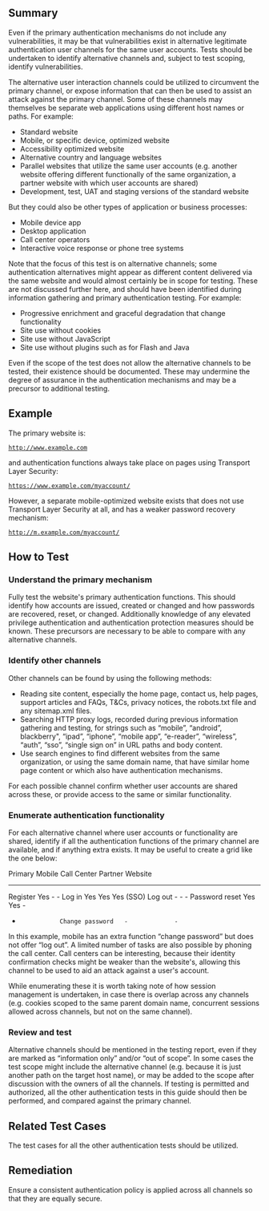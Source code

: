 Summary
-------

Even if the primary authentication mechanisms do not include any vulnerabilities, it may be that vulnerabilities exist in alternative legitimate authentication user channels for the same user accounts. Tests should be undertaken to identify alternative channels and, subject to test scoping, identify vulnerabilities.

The alternative user interaction channels could be utilized to circumvent the primary channel, or expose information that can then be used to assist an attack against the primary channel. Some of these channels may themselves be separate web applications using different host names or paths. For example:

-   Standard website
-   Mobile, or specific device, optimized website
-   Accessibility optimized website
-   Alternative country and language websites
-   Parallel websites that utilize the same user accounts (e.g. another website offering different functionally of the same organization, a partner website with which user accounts are shared)
-   Development, test, UAT and staging versions of the standard website

But they could also be other types of application or business processes:

-   Mobile device app
-   Desktop application
-   Call center operators
-   Interactive voice response or phone tree systems

Note that the focus of this test is on alternative channels; some authentication alternatives might appear as different content delivered via the same website and would almost certainly be in scope for testing. These are not discussed further here, and should have been identified during information gathering and primary authentication testing. For example:

-   Progressive enrichment and graceful degradation that change functionality
-   Site use without cookies
-   Site use without JavaScript
-   Site use without plugins such as for Flash and Java

Even if the scope of the test does not allow the alternative channels to be tested, their existence should be documented. These may undermine the degree of assurance in the authentication mechanisms and may be a precursor to additional testing.

Example
-------

The primary website is:

[`http://www.example.com`](http://www.example.com)

and authentication functions always take place on pages using Transport Layer Security:

[`https://www.example.com/myaccount/`](https://www.example.com/myaccount/)

However, a separate mobile-optimized website exists that does not use Transport Layer Security at all, and has a weaker password recovery mechanism:

[`http://m.example.com/myaccount/`](http://m.example.com/myaccount/)

How to Test
-----------

### Understand the primary mechanism

Fully test the website's primary authentication functions. This should identify how accounts are issued, created or changed and how passwords are recovered, reset, or changed. Additionally knowledge of any elevated privilege authentication and authentication protection measures should be known. These precursors are necessary to be able to compare with any alternative channels.

### Identify other channels

Other channels can be found by using the following methods:

-   Reading site content, especially the home page, contact us, help pages, support articles and FAQs, T&Cs, privacy notices, the robots.txt file and any sitemap.xml files.
-   Searching HTTP proxy logs, recorded during previous information gathering and testing, for strings such as “mobile”, “android”, blackberry", “ipad”, “iphone”, “mobile app”, “e-reader”, “wireless”, “auth”, “sso”, “single sign on” in URL paths and body content.
-   Use search engines to find different websites from the same organization, or using the same domain name, that have similar home page content or which also have authentication mechanisms.

For each possible channel confirm whether user accounts are shared across these, or provide access to the same or similar functionality.

### Enumerate authentication functionality

For each alternative channel where user accounts or functionality are shared, identify if all the authentication functions of the primary channel are available, and if anything extra exists. It may be useful to create a grid like the one below:

  Primary          Mobile            Call Center   Partner Website
  ---------------- ----------------- ------------- -----------------
  Register         Yes               -             -
  Log in           Yes               Yes           Yes (SSO)
  Log out          -                 -             -
  Password reset   Yes               Yes           -
  -                Change password   -             -

In this example, mobile has an extra function “change password” but does not offer “log out”. A limited number of tasks are also possible by phoning the call center. Call centers can be interesting, because their identity confirmation checks might be weaker than the website's, allowing this channel to be used to aid an attack against a user's account.

While enumerating these it is worth taking note of how session management is undertaken, in case there is overlap across any channels (e.g. cookies scoped to the same parent domain name, concurrent sessions allowed across channels, but not on the same channel).

### Review and test

Alternative channels should be mentioned in the testing report, even if they are marked as “information only” and/or “out of scope”. In some cases the test scope might include the alternative channel (e.g. because it is just another path on the target host name), or may be added to the scope after discussion with the owners of all the channels. If testing is permitted and authorized, all the other authentication tests in this guide should then be performed, and compared against the primary channel.

Related Test Cases
------------------

The test cases for all the other authentication tests should be utilized.

Remediation
-----------

Ensure a consistent authentication policy is applied across all channels so that they are equally secure.
